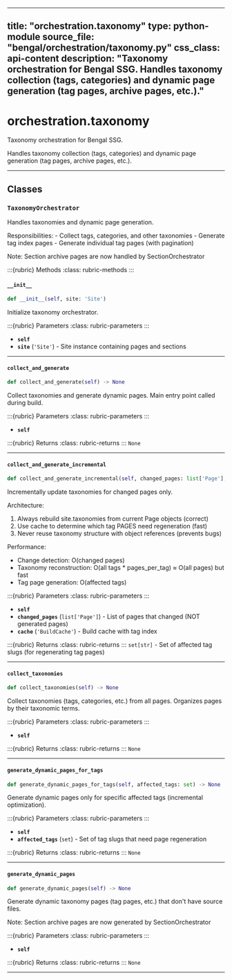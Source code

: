 
---
title: "orchestration.taxonomy"
type: python-module
source_file: "bengal/orchestration/taxonomy.py"
css_class: api-content
description: "Taxonomy orchestration for Bengal SSG.  Handles taxonomy collection (tags, categories) and dynamic page generation (tag pages, archive pages, etc.)."
---

# orchestration.taxonomy

Taxonomy orchestration for Bengal SSG.

Handles taxonomy collection (tags, categories) and dynamic page generation
(tag pages, archive pages, etc.).

---

## Classes

### `TaxonomyOrchestrator`


Handles taxonomies and dynamic page generation.

Responsibilities:
    - Collect tags, categories, and other taxonomies
    - Generate tag index pages
    - Generate individual tag pages (with pagination)

Note: Section archive pages are now handled by SectionOrchestrator




:::{rubric} Methods
:class: rubric-methods
:::
#### `__init__`
```python
def __init__(self, site: 'Site')
```

Initialize taxonomy orchestrator.



:::{rubric} Parameters
:class: rubric-parameters
:::
- **`self`**
- **`site`** (`'Site'`) - Site instance containing pages and sections





---
#### `collect_and_generate`
```python
def collect_and_generate(self) -> None
```

Collect taxonomies and generate dynamic pages.
Main entry point called during build.



:::{rubric} Parameters
:class: rubric-parameters
:::
- **`self`**

:::{rubric} Returns
:class: rubric-returns
:::
`None`




---
#### `collect_and_generate_incremental`
```python
def collect_and_generate_incremental(self, changed_pages: list['Page'], cache: 'BuildCache') -> set[str]
```

Incrementally update taxonomies for changed pages only.

Architecture:
1. Always rebuild site.taxonomies from current Page objects (correct)
2. Use cache to determine which tag PAGES need regeneration (fast)
3. Never reuse taxonomy structure with object references (prevents bugs)

Performance:
- Change detection: O(changed pages)
- Taxonomy reconstruction: O(all tags * pages_per_tag) ≈ O(all pages) but fast
- Tag page generation: O(affected tags)



:::{rubric} Parameters
:class: rubric-parameters
:::
- **`self`**
- **`changed_pages`** (`list['Page']`) - List of pages that changed (NOT generated pages)
- **`cache`** (`'BuildCache'`) - Build cache with tag index

:::{rubric} Returns
:class: rubric-returns
:::
`set[str]` - Set of affected tag slugs (for regenerating tag pages)




---
#### `collect_taxonomies`
```python
def collect_taxonomies(self) -> None
```

Collect taxonomies (tags, categories, etc.) from all pages.
Organizes pages by their taxonomic terms.



:::{rubric} Parameters
:class: rubric-parameters
:::
- **`self`**

:::{rubric} Returns
:class: rubric-returns
:::
`None`




---
#### `generate_dynamic_pages_for_tags`
```python
def generate_dynamic_pages_for_tags(self, affected_tags: set) -> None
```

Generate dynamic pages only for specific affected tags (incremental optimization).



:::{rubric} Parameters
:class: rubric-parameters
:::
- **`self`**
- **`affected_tags`** (`set`) - Set of tag slugs that need page regeneration

:::{rubric} Returns
:class: rubric-returns
:::
`None`




---
#### `generate_dynamic_pages`
```python
def generate_dynamic_pages(self) -> None
```

Generate dynamic taxonomy pages (tag pages, etc.) that don't have source files.

Note: Section archive pages are now generated by SectionOrchestrator



:::{rubric} Parameters
:class: rubric-parameters
:::
- **`self`**

:::{rubric} Returns
:class: rubric-returns
:::
`None`




---
